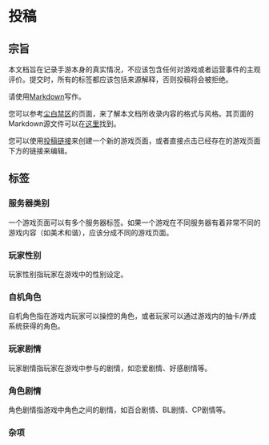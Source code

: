 # 投稿

## 宗旨
本文档旨在记录手游本身的真实情况，不应该包含任何对游戏或者运营事件的主观评价。提交时，所有的标签都应该包括来源解释，否则投稿将会被拒绝。

请使用[Markdown](https://www.markdownguide.org/)写作。

您可以参考[尘白禁区](https://gachagamescape.github.io/%E5%B0%98%E7%99%BD%E7%A6%81%E5%8C%BA.html)的页面，来了解本文档所收录内容的格式与风格。其页面的Markdown源文件可以在[这里](https://raw.githubusercontent.com/gachagamescape/gachagamescape.github.io/master/docs/%E5%B0%98%E7%99%BD%E7%A6%81%E5%8C%BA.md)找到。

您可以使用[投稿链接](https://github.com/gachagamescape/gachagamescape.github.io/issues/new?assignees=&labels=%E6%96%B0%E6%B8%B8%E6%88%8F%E9%A1%B5%E9%9D%A2&projects=&template=%E6%96%B0%E6%B8%B8%E6%88%8F%E9%A1%B5%E9%9D%A2.md&title=)来创建一个新的游戏页面，或者直接点击已经存在的游戏页面下方的链接来编辑。

## 标签
### 服务器类别 <Badge text="国服" type="info"/> <Badge text="国际服" type="info"/> <Badge text="台服" type="info"/> <Badge text="日服" type="info"/> <Badge text="韩服" type="info"/> <Badge text="美服" type="info"/>
一个游戏页面可以有多个服务器标签。如果一个游戏在不同服务器有着非常不同的游戏内容（如美术和谐），应该分成不同的游戏页面。

### 玩家性别 <Badge text="玩家性别不明" type="info"/>  <Badge text="仅男性玩家" type="tip"/> <Badge text="玩家性别可选" type="warning"/> <Badge text="仅女性玩家" type="danger"/>
玩家性别指玩家在游戏中的性别设定。

### 自机角色 <Badge text="仅女性自机角色" type="tip"/> <Badge text="含有男性自机角色" type="warning"/> <Badge text="仅男性自机角色" type="danger"/>
自机角色指在游戏内玩家可以操控的角色，或者玩家可以通过游戏内的抽卡/养成系统获得的角色。

### 玩家剧情 <Badge text="玩家不参与剧情" type="info"/> <Badge text="含有女性与玩家的好感剧情" type="tip"/> <Badge text="含有男性与玩家的好感剧情" type="danger"/>
玩家剧情指玩家在游戏中参与的剧情，如恋爱剧情、好感剧情等。

### 角色剧情 <Badge text="含有百合剧情" type="danger"/> <Badge text="含有CP剧情" type="danger"/> <Badge text="含有BL剧情" type="danger"/>
角色剧情指游戏中角色之间的剧情，如百合剧情、BL剧情、CP剧情等。

### 杂项 <Badge text="R18" type="tip"/> <Badge text="含有和谐" type="warning"/> <Badge text="分身雷" type="warning"/>